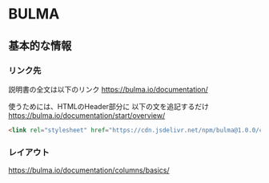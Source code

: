 # BULMA

## 基本的な情報

### リンク先

説明書の全文は以下のリンク
https://bulma.io/documentation/

使うためには、HTMLのHeader部分に
以下の文を追記するだけ
https://bulma.io/documentation/start/overview/

```html
<link rel="stylesheet" href="https://cdn.jsdelivr.net/npm/bulma@1.0.0/css/bulma.min.css">
```

### レイアウト

https://bulma.io/documentation/columns/basics/
